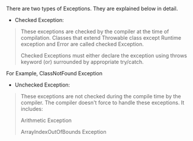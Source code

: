 There are two types of Exceptions. They are explained below in detail.

- Checked Exception:

> These exceptions are checked by the compiler at the time of
> compilation. Classes that extend Throwable class except Runtime
> exception and Error are called checked Exception.
>
> Checked Exceptions must either declare the exception using throws
> keyword (or) surrounded by appropriate try/catch.

For Example, ClassNotFound Exception

- Unchecked Exception:

> These exceptions are not checked during the compile time by the
> compiler. The compiler doesn't force to handle these exceptions. It
> includes:
>
> Arithmetic Exception
>
> ArrayIndexOutOfBounds Exception